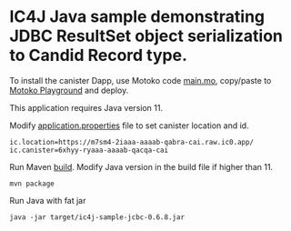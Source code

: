 # IC4J Java sample demonstrating JDBC ResultSet object serialization  to Candid Record type.

To install the canister Dapp, use Motoko code [main.mo](src/main.mo), copy/paste to [Motoko Playground](https://m7sm4-2iaaa-aaaab-qabra-cai.raw.ic0.app/) and deploy.

This application requires Java version 11.

Modify [application.properties](src/main/resources/application.properties) file to set canister location and id.

```
ic.location=https://m7sm4-2iaaa-aaaab-qabra-cai.raw.ic0.app/
ic.canister=6xhyy-ryaaa-aaaab-qacqa-cai
```

Run Maven [build](pom.xml). Modify Java version in the build file if higher than 11.

```
mvn package
```

Run Java with fat jar

```
java -jar target/ic4j-sample-jcbc-0.6.8.jar
```
